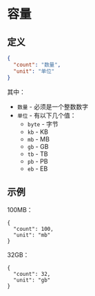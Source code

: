 # 容量
## 定义
~~~json
{
  "count": "数量",
  "unit": "单位"
}
~~~

其中：
* `数量` - 必须是一个整数数字
* `单位` - 有以下几个值：
  * `byte` - 字节
  * `kb` - KB
  * `mb` - MB
  * `gb` - GB
  * `tb` - TB
  * `pb` - PB
  * `eb` - EB

## 示例
100MB：
~~~
{
  "count": 100,
  "unit": "mb"
}
~~~


32GB：
~~~
{
  "count": 32,
  "unit": "gb"
}
~~~